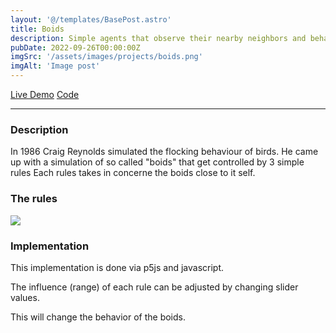 ```yaml
---
layout: '@/templates/BasePost.astro'
title: Boids
description: Simple agents that observe their nearby neighbors and behave on simple rules.
pubDate: 2022-09-26T00:00:00Z
imgSrc: '/assets/images/projects/boids.png'
imgAlt: 'Image post'
---
```


<div class="flex flex-row justify-between">
    <a href="https://projects.daniel-pink.de/boids" target="_blank">Live Demo</a>
    <a href="https://github.com/H4sh3/boids-swarm" target="_blank">Code</a>
</div>

---

### Description

In 1986 Craig Reynolds simulated the flocking behaviour of birds.
He came up with a simulation of so called "boids" that get controlled by 3 simple rules
Each rules takes in concerne the boids close to it self.

### The rules
<img src="/assets/images/projects/boids-rules.png">

### Implementation
This implementation is done via p5js and javascript.

The influence (range) of each rule can be adjusted by changing slider values.

This will change the behavior of the boids.